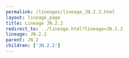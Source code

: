 ```yaml
---
permalink: /lineages/lineage_JN.2.2.html
layout: lineage_page
title: Lineage JN.2.2
redirect_to: ../lineage.html?lineage=JN.2.2
lineage: JN.2.2
parent: JN.2
children: ['JN.2.2']
---
```

